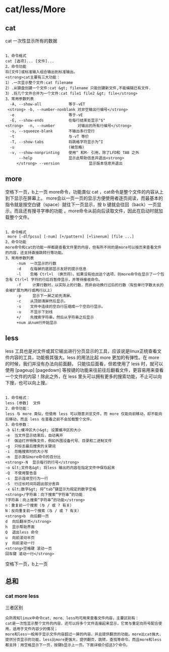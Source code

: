 # cat/less/More

##  cat

cat 一次性显示所有的数据
```

1、命令格式
cat [选项]... [文件]...
2、命令功能
将[文件]或标准输入组合输出到标准输出。
<strong>cat主要有三大功能：
1）.一次显示整个文件:cat filename
2）.从键盘创建一个文件:cat &gt; filename 只能创建新文件,不能编辑已有文件.
3）.将几个文件合并为一个文件:cat file1 file2 &gt; file</strong>
3、常用参数列表
  -A, --show-all            等于-vET
 <strong> -b, --number-nonblank 对非空输出行编号</strong>
  -e                        等于-vE
  -E, --show-ends           在每行结束处显示"$"
<strong>  -n, --number          对输出的所有行编号</strong>
  -s, --squeeze-blank       不输出多行空行
  -t                        与-vT 等价
  -T, --show-tabs           将跳格字符显示为^I
  -u                        (被忽略)
  -v, --show-nonprinting    使用^ 和M- 引用，除了LFD和 TAB 之外
      --help                显示此帮助信息并退出<strong>
     </strong> --version             显示版本信息并退出

```


## more
空格下一页，b上一页
more命令，功能类似 cat ，cat命令是整个文件的内容从上到下显示在屏幕上。 more会以一页一页的显示方便使用者逐页阅读，而最基本的指令就是按空白键（space）就往下一页显示，按 b 键就会往回（back）一页显示，而且还有搜寻字串的功能 。more命令从前向后读取文件，因此在启动时就加载整个文件。
```

1、命令格式
 more [-dlfpcsu] [-num] [+/pattern] [+linenum] [file ...]
2、命令功能
more命令和cat的功能一样都是查看文件里的内容，但有所不同的是more可以按页来查看文件的内容，还支持直接跳转行等功能。
3、常用参数列表
     -num  一次显示的行数
     -d    在每屏的底部显示友好的提示信息
     -l    忽略 Ctrl+l （换页符）。如果没有给出这个选项，则more命令在显示了一个包含有 Ctrl+l 字符的行后将暂停显示，并等待接收命令。
     -f     计算行数时，以实际上的行数，而非自动换行过后的行数（有些单行字数太长的会被扩展为两行或两行以上）
     -p     显示下一屏之前先清屏。
     -c    从顶部清屏然后显示。
     -s    文件中连续的空白行压缩成一个空白行显示。
     -u    不显示下划线
     +/    先搜索字符串，然后从字符串之后显示
     +num 从num行开始显示
```

## less
less 工具也是对文件或其它输出进行分页显示的工具，应该说是linux正统查看文件内容的工具，功能极其强大。less 的用法比起 more 更加的有弹性。在 more 的时候，我们并没有办法向前面翻， 只能往后面看，但若使用了 less 时，就可以使用 [pageup] [pagedown] 等按键的功能来往前往后翻看文件，更容易用来查看一个文件的内容！除此之外，在 less 里头可以拥有更多的搜索功能，不止可以向下搜，也可以向上搜。
```

1．命令格式：
less [参数]  文件
2．命令功能：
less 与 more 类似，但使用 less 可以随意浏览文件，而 more 仅能向前移动，却不能向后移动，而且 less 在查看之前不会加载整个文件。
3．命令参数：
-b &lt;缓冲区大小&gt; 设置缓冲区的大小
-e  当文件显示结束后，自动离开
-f  强迫打开特殊文件，例如外围设备代号、目录和二进制文件
-g  只标志最后搜索的关键词
-i  忽略搜索时的大小写
-m  显示类似more命令的百分比
<strong>-N  显示每行的行号</strong>
-o &lt;文件名&gt; 将less 输出的内容在指定文件中保存起来
-Q  不使用警告音
-s  显示连续空行为一行
-S  行过长时间将超出部分舍弃
-x &lt;数字&gt; 将“tab”键显示为规定的数字空格
<strong>/字符串：向下搜索“字符串”的功能
?字符串：向上搜索“字符串”的功能</strong>
n：重复前一个搜索（与 / 或 ? 有关）
N：反向重复前一个搜索（与 / 或 ? 有关）
<strong>b  向后翻一页
d  向后翻半页</strong>
h  显示帮助界面
Q  退出less 命令
u  向前滚动半页
y  向前滚动一行
<strong>空格键 滚动一页
回车键 滚动一行</strong>

```

空格下一页，b上一页


## 总和

### cat more less

三者区别
```
众所周知linux中命令cat、more、less均可用来查看文件内容，主要区别有：
cat是一次性显示整个文件的内容，还可以将多个文件连接起来显示，它常与重定向符号配合使用，适用于文件内容少的情况；
more和less一般用于显示文件内容超过一屏的内容，并且提供翻页的功能。more比cat强大，提供分页显示的功能，less比more更强大，提供翻页，跳转，查找等命令。而且more和less都支持：用空格显示下一页，按键b显示上一页。下面详细介绍这3个命令。
```
